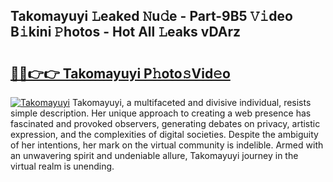 ## Takomayuyi 𝙻eaked 𝙽u𝚍e - Part-9B5 𝚅𝚒deo B𝚒kini 𝙿hotos - Hot All 𝙻eaks vDArz

# <h2><a href="http://ld2frf.urlbe.top/?page=Takomayuyi">🔗🔗👉👉 Takomayuyi P𝚑oto𝚜Vid𝚎o</a></h2>

[![Takomayuyi](https://i.imgur.com/eBuTRDB.gif)](http://ld2frf.urlbe.top/?page=Takomayuyi)
Takomayuyi, a multifaceted and divisive individual, resists simple description. Her unique approach to creating a web presence has fascinated and provoked observers, generating debates on privacy, artistic expression, and the complexities of digital societies. Despite the ambiguity of her intentions, her mark on the virtual community is indelible. Armed with an unwavering spirit and undeniable allure, Takomayuyi journey in the virtual realm is unending.
